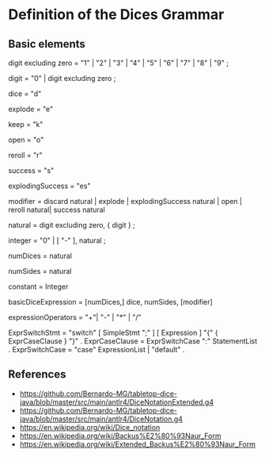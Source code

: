 Definition of the Dices Grammar
===============================

Basic elements
--------------

digit excluding zero = "1" | "2" | "3" | "4" | "5" | "6" | "7" | "8" | "9" ;

digit = "0" | digit excluding zero ;

dice = "d"

explode = "e"

keep = "k"

open = "o"

reroll = "r"

success = "s"

explodingSuccess = "es"

modifier =  discard natural | explode  | explodingSuccess natural | open | reroll  natural| success natural

natural  = digit excluding zero, { digit } ;

integer = "0" | [ "-" ], natural ;

numDices = natural

numSides = natural

constant = Integer

basicDiceExpression = [numDices,] dice, numSides, [modifier]

expressionOperators = "+"| "-" | "*" | "/"


ExprSwitchStmt = "switch" [ SimpleStmt ";" ] [ Expression ] "{" { ExprCaseClause } "}" .
ExprCaseClause = ExprSwitchCase ":" StatementList .
ExprSwitchCase = "case" ExpressionList | "default" .

References
----------

* https://github.com/Bernardo-MG/tabletop-dice-java/blob/master/src/main/antlr4/DiceNotationExtended.g4
* https://github.com/Bernardo-MG/tabletop-dice-java/blob/master/src/main/antlr4/DiceNotation.g4
* https://en.wikipedia.org/wiki/Dice_notation
* https://en.wikipedia.org/wiki/Backus%E2%80%93Naur_Form
* https://en.wikipedia.org/wiki/Extended_Backus%E2%80%93Naur_Form

